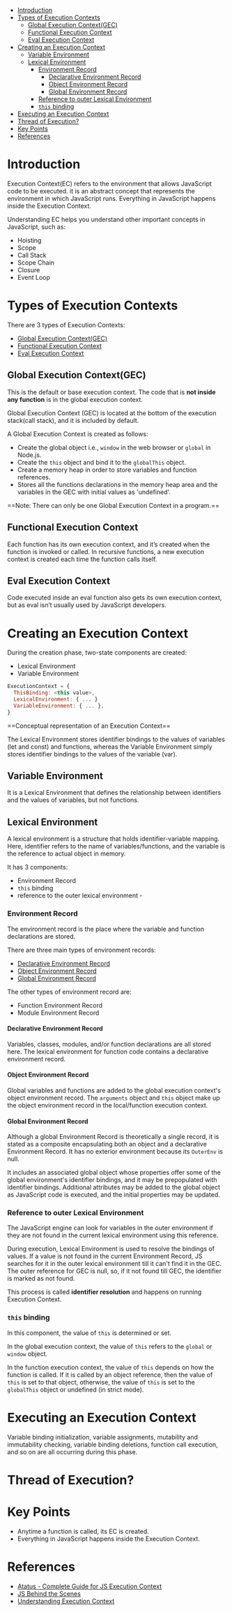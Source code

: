 - [Introduction](#introduction)
- [Types of Execution Contexts](#types-of-execution-contexts)
	- [Global Execution Context(GEC)](#global-execution-contextgec)
	- [Functional Execution Context](#functional-execution-context)
	- [Eval Execution Context](#eval-execution-context)
- [Creating an Execution Context](#creating-an-execution-context)
	- [Variable Environment](#variable-environment)
	- [Lexical Environment](#lexical-environment)
		- [Environment Record](#environment-record)
			- [Declarative Environment Record](#declarative-environment-record)
			- [Object Environment Record](#object-environment-record)
			- [Global Environment Record](#global-environment-record)
		- [Reference to outer Lexical Environment](#reference-to-outer-lexical-environment)
		- [`this` binding](#this-binding)
- [Executing an Execution Context](#executing-an-execution-context)
- [Thread of Execution?](#thread-of-execution)
- [Key Points](#key-points)
- [References](#references)

# Introduction
Execution Context(EC) refers to the environment that allows JavaScript code to be executed. it is an abstract concept that represents the environment in which JavaScript runs. Everything in JavaScript happens inside the Execution Context. 

Understanding EC helps you understand other important concepts in JavaScript, such as:
- Hoisting
- Scope
- Call Stack
- Scope Chain
- Closure
- Event Loop

# Types of Execution Contexts
There are 3 types of Execution Contexts:
- [Global Execution Context(GEC)](#global-execution-contextgec)
- [Functional Execution Context](#functional-execution-context)
- [Eval Execution Context](#eval-execution-context)

## Global Execution Context(GEC)
This is the default or base execution context. The code that is **not inside any function** is in the global execution context.

Global Execution Context (GEC) is located at the bottom of the execution stack(call stack), and it is included by default. 

A Global Execution Context is created as follows:

- Create the global object i.e., `window` in the web browser or `global` in Node.js.
- Create the `this` object and bind it to the `globalThis` object.
- Create a memory heap in order to store variables and function references.
- Stores all the functions declarations in the memory heap area and the variables in the GEC with initial values as 'undefined'.

==Note: There can only be one Global Execution Context in a program.==
## Functional Execution Context
Each function has its own execution context, and it’s created when the function is invoked or called. In recursive functions, a new execution context is created each time the function calls itself.

## Eval Execution Context
Code executed inside an eval function also gets its own execution context, but as eval isn’t usually used by JavaScript developers.

# Creating an Execution Context
During the creation phase, two-state components are created:
- Lexical Environment
- Variable Environment

```javascript
ExecutionContext = {
  ThisBinding: <this value>,
  LexicalEnvironment: { ... }
  VariableEnvironment: { ... },
}
```

==Conceptual representation of an Execution Context==

The Lexical Environment stores identifier bindings to the values of variables (let and const) and functions, whereas the Variable Environment simply stores identifier bindings to the values of the variable (var).

## Variable Environment
It is a Lexical Environment that defines the relationship between identifiers and the values of variables, but not functions.
## Lexical Environment
A lexical environment is a structure that holds identifier-variable mapping. Here, identifier refers to the name of variables/functions, and the variable is the reference to actual object in memory.

It has 3 components:
- Environment Record
- `this` binding
- reference to the outer lexical environment - 
### Environment Record
The environment record is the place where the variable and function declarations are stored.

There are three main types of environment records:
- [Declarative Environment Record](#declarative-environment-record)
- [Object Environment Record](#object-environment-record)
- [Global Environment Record](#global-environment-record)

The other types of environment record are:
- Function Environment Record
- Module Environment Record
#### Declarative Environment Record
Variables, classes, modules, and/or function declarations are all stored here.
The lexical environment for function code contains a declarative environment record.

#### Object Environment Record
Global variables and functions are added to the global execution context's object environment record. The `arguments` object and `this` object make up the object environment record in the local/function execution context.

#### Global Environment Record
Although a global Environment Record is theoretically a single record, it is stated as a composite encapsulating both an object and a declarative Environment Record. It has no exterior environment because its `OuterEnv` is null.

It includes an associated global object whose properties offer some of the global environment's identifier bindings, and it may be prepopulated with identifier bindings. Additional attributes may be added to the global object as JavaScript code is executed, and the initial properties may be updated.

### Reference to outer Lexical Environment
The JavaScript engine can look for variables in the outer environment if they are not found in the current lexical environment using this reference.

During execution, Lexical Environment is used to resolve the bindings of values. If a value is not found in the current Environment Record, JS searches for it in the outer lexical environment till it can't find it in the GEC. The outer reference for GEC is null, so, if it not found till GEC, the identifier is marked as not found. 

This process is called **identifier resolution** and happens on running Execution Context.

### `this` binding
In this component, the value of `this` is determined or set.

In the global execution context, the value of `this` refers to the `global` or `window` object.

In the function execution context, the value of `this` depends on how the function is called. If it is called by an object reference, then the value of `this` is set to that object, otherwise, the value of `this` is set to the `globalThis` object or undefined (in strict mode).

# Executing an Execution Context
Variable binding initialization, variable assignments, mutability and immutability checking, variable binding deletions, function call execution, and so on are all occurring during this phase.
# Thread of Execution?

# Key Points
- Anytime a function is called, its EC is created. 
- Everything in JavaScript happens inside the Execution Context. 

# References
- [Atatus - Complete Guide for JS Execution Context](https://www.atatus.com/blog/javascript-execution-context/)
- [JS Behind the Scenes](https://www.freecodecamp.org/news/execution-context-how-javascript-works-behind-the-scenes/)
- [Understanding Execution Context](https://blog.bitsrc.io/understanding-execution-context-and-execution-stack-in-javascript-1c9ea8642dd0)